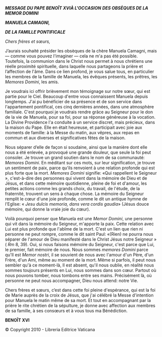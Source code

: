 ***MESSAGE DU PAPE BENOÎT XVI******À L'OCCASION*** ***DES OBSÈQUES DE LA MEMOR DOMINI***

***MANUELA CAMAGNI,***

***DE LA FAMILLE PONTIFICALE***

*Chers frères et sœurs,*

J’aurais souhaité présider les obsèques de la chère Manuela Camagni, mais — comme vous pouvez l'imaginer — cela ne m'a pas été possible. Toutefois, la communion dans le Christ nous permet à nous chrétiens une réelle proximité spirituelle, dans laquelle nous partageons la prière et l’affection de l'âme. Dans ce lien profond, je vous salue tous, en particulier les membres de la famille de Manuela, les évêques présents, les prêtres, les *Memores Domini*, les amis.

Je voudrais ici offrir brièvement mon témoignage sur notre sœur, qui est partie pour le Ciel. Beaucoup d'entre vous connaissent Manuela depuis longtemps. J'ai pu bénéficier de sa présence et de son service dans l'appartement pontifical, ces cinq dernières années, dans une atmosphère familiale. C'est pourquoi je voudrais rendre grâce au Seigneur pour le don de la vie de Manuela, pour sa foi, pour sa réponse généreuse à la vocation. La Divine Providence l'a conduite à un service discret, mais précieux, dans la maison du Pape. Elle en était heureuse, et participait avec joie aux moments de famille: à la Messe du matin, aux vêpres, aux repas en commun et aux diverses et significatives fêtes de la maison.

Nous séparer d’elle de façon si soudaine, ainsi que la manière dont elle nous a été enlevée, a provoqué une grande douleur, que seule la foi peut consoler. Je trouve un grand soutien dans le nom de sa communauté: *Memores Domini*. En méditant sur ces mots, sur leur signification, je trouve un sentiment de paix, parce qu’ils renvoient à une relation profonde qui est plus forte que la mort. *Memores Domini* signifie: «Qui rappellent le Seigneur », c'est-à-dire des personnes qui vivent dans la mémoire de Dieu et de Jésus, et dans cette mémoire quotidienne, pleine de foi et d'amour, les petites actions comme les grands choix, du travail, de l'étude, de la fraternité, trouvent un sens à chaque chose. La mémoire du Seigneur remplit le cœur d'une joie profonde, comme le dit un antique hymne de l'Eglise: « *Jesu dulcis memoria, dans vera cordis gaudia*» (Jésus douce mémoire, qui donne la vraie joie du cœur).

Voilà pourquoi penser que Manuela est une *Memor Domini*, une personne qui vit dans la mémoire du Seigneur, m'apporte la paix. Cette relation avec Lui est plus profonde que l'abîme de la mort. C'est un lien que rien ni personne ne peut rompre, comme le dit saint Paul: «(Rien) ne pourra nous séparer de l'amour de Dieu manifesté dans le Christ Jésus notre Seigneur » ( *Rm* 8, 39). Oui, si nous faisons mémoire du Seigneur, c'est parce que Lui, le premier, fait mémoire de nous. Nous sommes *memores Domini* parce qu'Il est *Memor nostri*, il se souvient de nous avec l'amour d'un Père, d'un Frère, d'un Ami, même au moment de la mort. Même si parfois, il peut nous sembler qu'à ce moment-là, Il est absent, qu'il nous oublie, en réalité nous sommes toujours présents en Lui, nous sommes dans son cœur. Partout où nous pouvons tomber, nous tombons entre ses mains. Précisément là, où personne ne peut nous accompagner, Dieu nous attend: notre Vie.

Chers frères et sœurs, c’est dans cette foi pleine d'espérance, qui est la foi de Marie auprès de la croix de Jésus, que j'ai célébré la Messe d'intention pour Manuela le matin même de sa mort. Et tout en accompagnant par la prière le rite chrétien de la sépulture, je donne avec affection aux membres de sa famille, à ses consœurs et à vous tous ma Bénédiction.

**BENOÎT XVI**

© Copyright 2010 - Libreria Editrice Vaticana
